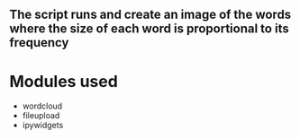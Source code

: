 

## The script runs and create an image of the words where the size of each word is proportional to its frequency

# Modules used

- wordcloud
- fileupload
- ipywidgets


